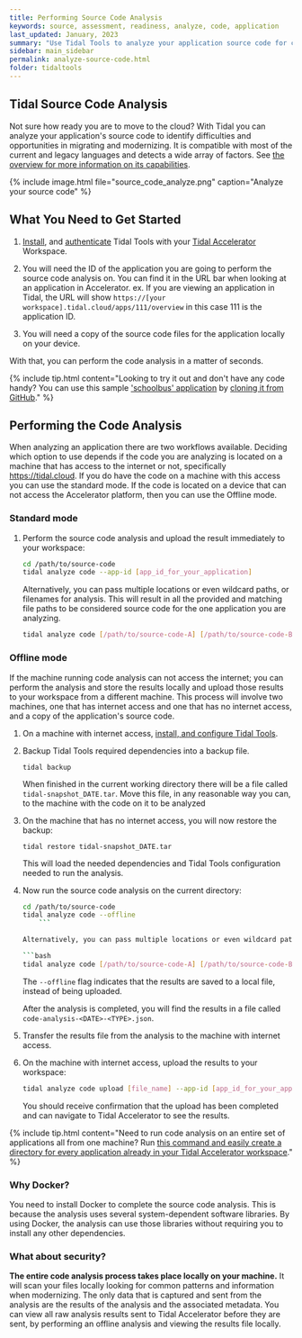 ```yaml
---
title: Performing Source Code Analysis
keywords: source, assessment, readiness, analyze, code, application
last_updated: January, 2023
summary: "Use Tidal Tools to analyze your application source code for cloud migration and modernization opportunities."
sidebar: main_sidebar
permalink: analyze-source-code.html
folder: tidaltools
---
```


## Tidal Source Code Analysis

Not sure how ready you are to move to the cloud? With Tidal you can analyze your
application's source code to identify difficulties and opportunities in migrating and modernizing.
It is compatible with most of the current and legacy languages and detects a wide array of factors. See [the overview
for more information on its capabilities](/code-analysis-overview.html).

{% include image.html file="source_code_analyze.png" caption="Analyze your source code" %}

## What You Need to Get Started

1. [Install](tidal-tools.html#install), and [authenticate](tidal-tools.html#connecting-to-the-api) Tidal Tools with your [Tidal Accelerator](tidalcloud.com/accelerator) Workspace.

2. You will need the ID of the application you are going to perform the source code analysis on. You can find it in the URL bar when looking at an application in Accelerator. ex. If you are viewing an application in Tidal, the URL will show `https://[your workspace].tidal.cloud/apps/111/overview` in this case 111 is the application ID.

3. You will need a copy of the source code files for the application locally on your device.

With that, you can perform the code analysis in a matter of seconds.

{% include tip.html content="Looking to try it out and don't have any code handy? You can use this sample ['schoolbus' application](https://github.com/tidalmigrations/schoolbus) by [cloning it from GitHub](https://help.github.com/en/github/creating-cloning-and-archiving-repositories/cloning-a-repository)." %}

## Performing the Code Analysis

When analyzing an application there are two workflows available. Deciding which option to use depends if the code you are analyzing is located on a machine that has access to the internet or not, specifically https://tidal.cloud. If you do have the code on a machine with this access you can use the standard mode. If the code is located on a device that can not access the Accelerator platform, then you can use the Offline mode.

### Standard mode

1. Perform the source code analysis and upload the result immediately to your workspace:

   ```bash
   cd /path/to/source-code
   tidal analyze code --app-id [app_id_for_your_application]
   ```

   Alternatively, you can pass multiple locations or even wildcard paths, or filenames for analysis. This will result in all the provided and matching file paths to be considered source code for the one application you are analyzing.

   ```bash
   tidal analyze code [/path/to/source-code-A] [/path/to/source-code-B] --app-id [app_id_for_your_application]
   ```

### Offline mode

If the machine running code analysis can not access the internet; you can perform the analysis and store the results locally and upload those results to your workspace from a different machine. This process will involve two machines, one that has internet access and one that has no internet access, and a copy of the application's source code.

1. On a machine with internet access, [install, and configure Tidal Tools](#what-you-need-to-get-started).

2. Backup Tidal Tools required dependencies into a backup file.

   `tidal backup`

   When finished in the current working directory there will be a file called `tidal-snapshot_DATE.tar`. Move this file, in any reasonable way you can, to the machine with the code on it to be analyzed

3. On the machine that has no internet access, you will now restore the backup:

   `tidal restore tidal-snapshot_DATE.tar`

   This will load the needed dependencies and Tidal Tools configuration needed to run the analysis.

4. Now run the source code analysis on the current directory:

   ```bash
   cd /path/to/source-code
   tidal analyze code --offline
	   ```

   Alternatively, you can pass multiple locations or even wildcard paths, or filenames for analysis. This will result in all the provided and matching file paths to be considered source code for the one application you are analyzing.

   ```bash
   tidal analyze code [/path/to/source-code-A] [/path/to/source-code-B] --offline
   ```

   The `--offline` flag indicates that the results are saved to a local file, instead of being uploaded.

   After the analysis is completed, you will find the results in a file called `code-analysis-<DATE>-<TYPE>.json`.


5. Transfer the results file from the analysis to the machine with internet access.

5. On the machine with internet access, upload the results to your workspace:


   ```bash
   tidal analyze code upload [file_name] --app-id [app_id_for_your_application]`
   ```

   You should receive confirmation that the upload has been completed and can navigate to Tidal Accelerator to see the results.

{% include tip.html content="Need to run code analysis on an entire set of applications all from one machine? Run [this command and easily create a directory for every application already in your Tidal Accelerator workspace](https://github.com/tidalmigrations/gists/blob/master/make_source_code_dirs.sh)." %}

### Why Docker?

You need to install Docker to complete the source code analysis. This is because the analysis uses several system-dependent software libraries. 
By using Docker, the analysis can use those libraries without requiring you to install any other dependencies.

### What about security?

**The entire code analysis process takes place locally on your machine.** It will scan your files locally looking for common patterns and information when modernizing. The only data that is captured and sent from the analysis are the results of the analysis and the associated metadata. You can view all raw analysis results sent to Tidal Accelerator before they are sent, by performing an offline analysis and viewing the results file locally.
